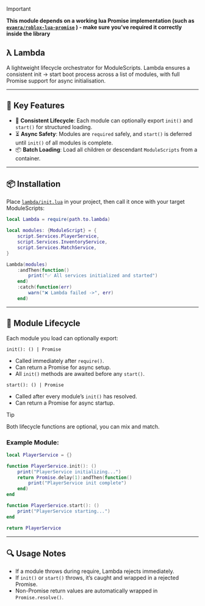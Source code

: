 > [!IMPORTANT]
> **This module depends on a working lua Promise implementation (such as [`evaera/roblox-lua-promise`](https://github.com/evaera/roblox-lua-promise) ) - make sure you’ve required it correctly inside the library**

## **λ Lambda**
A lightweight lifecycle orchestrator for ModuleScripts. Lambda ensures a consistent init → start boot process across a list of modules, with full Promise support for async initialisation.

---

## 🚀 Key Features

- 🔁 **Consistent Lifecycle**: Each module can optionally export `init()` and `start()` for structured loading.
- ⏳ **Async Safety**: Modules are `required` safely, and `start()` is deferred until `init()` of all modules is complete.
- 📦 **Batch Loading**: Load all children or descendant `ModuleScripts` from a container.

---

## 📦 Installation
Place [`lambda/init.lua`](lib/init.lua) in your project, then call it once with your target ModuleScripts:

```lua
local Lambda = require(path.to.lambda)

local modules: {ModuleScript} = {
    script.Services.PlayerService,
    script.Services.InventoryService,
    script.Services.MatchService,
}

Lambda(modules)
    :andThen(function()
        print("✅ All services initialized and started")
    end)
    :catch(function(err)
        warn("❌ Lambda failed ->", err)
    end)
```

---

## 📜 Module Lifecycle

Each module you load can optionally export:

`init(): () | Promise`
- Called immediately after `require()`.
- Can return a Promise for async setup.
- All `init()` methods are awaited before any `start()`.

`start(): () | Promise`
- Called after every module’s `init()` has resolved.
- Can return a Promise for async startup.

> [!TIP]
> Both lifecycle functions are optional, you can mix and match.

### Example Module:

```lua
local PlayerService = {}

function PlayerService.init(): ()
    print("PlayerService initializing...")
    return Promise.delay(1):andThen(function()
        print("PlayerService init complete")
    end)
end

function PlayerService.start(): ()
    print("PlayerService starting...")
end

return PlayerService
```

---

## 🔍 Usage Notes
- If a module throws during require, Lambda rejects immediately.
- If `init()` or `start()` throws, it’s caught and wrapped in a rejected Promise.
- Non-Promise return values are automatically wrapped in `Promise.resolve()`.
